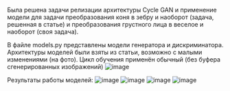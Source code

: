 Была решена задачи релизации архитектуры Cycle GAN и применение модели для задачи преобразования коня в зебру и наоборот (задача, решенная в статье) и преобразования грустного лица в веселое и наоборот (своя задача).

В файле models.py представлены модели генератора и дискриминатора.
Архитектуры моделей были взяты из статьи, возможно с малыми изменениями (на фото). Цикл обучения применён обычный (без буфера сгенерированных изображений)
![image](https://user-images.githubusercontent.com/46298358/153759725-3037182a-153f-4947-9c71-5fbb3a19dfea.png)

Результаты работы моделей:
![image](https://user-images.githubusercontent.com/46298358/153759857-d8b7fb65-1a6b-4700-9ab2-c5f4f57198ed.png)
![image](https://user-images.githubusercontent.com/46298358/153759863-e9de0a22-57f7-4952-8b8b-dbd534436f24.png)
![image](https://user-images.githubusercontent.com/46298358/153759873-f89851ff-d74f-417b-87d3-78c7b7540d06.png)
![image](https://user-images.githubusercontent.com/46298358/153759879-a6abf4fd-3272-4955-b3ad-ee3db727517b.png)
